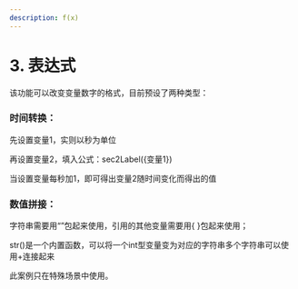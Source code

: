 ```yaml
---
description: f(x)
---
```


# 3. 表达式

该功能可以改变变量数字的格式，目前预设了两种类型：

### 时间转换：

先设置变量1，实则以秒为单位

再设置变量2，填入公式：sec2Label({变量1})

当设置变量每秒加1，即可得出变量2随时间变化而得出的值



### 数值拼接：

字符串需要用“”包起来使用，引用的其他变量需要用{ }包起来使用；

str()是一个内置函数，可以将一个int型变量变为对应的字符串多个字符串可以使用+连接起来

此案例只在特殊场景中使用。



